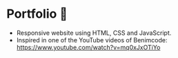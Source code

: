 # Portfolio 💼

- Responsive website using HTML, CSS and JavaScript.
- Inspired in one of the YouTube videos of Benimcode: https://www.youtube.com/watch?v=mq0xJxOTiYo
